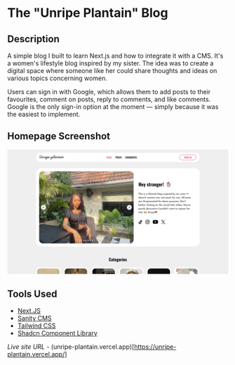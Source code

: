 # The "Unripe Plantain" Blog

## Description

A simple blog I built to learn Next.js and how to integrate it with a CMS. It's a women's lifestyle blog inspired by my sister. The idea was to create a digital space where someone like her could share thoughts and ideas on various topics concerning women.

Users can sign in with Google, which allows them to add posts to their favourites, comment on posts, reply to comments, and like comments. Google is the only sign-in option at the moment — simply because it was the easiest to implement.

## Homepage Screenshot

![Screenshot of the Homepage](./screenshot.png)

## Tools Used

- [Next.JS](https://nextjs.org)
- [Sanity CMS](https://www.sanity.io/)
- [Tailwind CSS](https://tailwindcss.com/)
- [Shadcn Component Library](https://ui.shadcn.com/)

*Live site URL* - (unripe-plantain.vercel.app)[https://unripe-plantain.vercel.app/]


